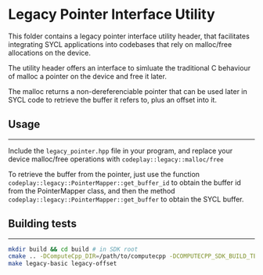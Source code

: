 # Legacy Pointer Interface Utility

This folder contains a legacy pointer interface utility header, that
facilitates integrating SYCL applications into codebases that rely on
malloc/free allocations on the device.

The utility header offers an interface to simluate the traditional C
behaviour of malloc a pointer on the device and free it later.

The malloc returns a non-dereferenciable pointer that can be used later
in SYCL code to retrieve the buffer it refers to, plus an offset into
it.

## Usage
---
Include the `legacy_pointer.hpp` file in your program, and replace your
device malloc/free operations with `codeplay::legacy::malloc/free`

To retrieve the buffer from the pointer, just use the function
`codeplay::legacy::PointerMapper::get_buffer_id` to obtain the
buffer id from the PointerMapper class, and then the method
`codeplay::legacy::PointerMapper::get_buffer` to obtain the SYCL
buffer.

## Building tests
---
```bash
mkdir build && cd build # in SDK root
cmake .. -DComputeCpp_DIR=/path/to/computecpp -DCOMPUTECPP_SDK_BUILD_TESTS=ON
make legacy-basic legacy-offset
```
